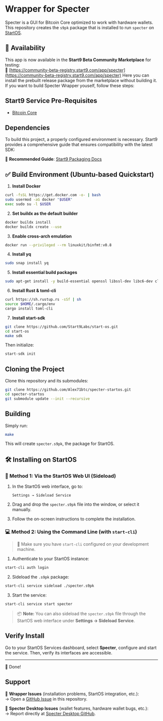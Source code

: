 # Wrapper for Specter

Specter is a GUI for Bitcoin Core optimized to work with hardware wallets. This repository creates the `s9pk` package that is installed to run `specter` on [StartOS](https://github.com/Start9Labs/start-os/).

## 📢 Availability

This app is now available in the **Start9 Beta Community Marketplace** for testing:  
🔗 [https://community-beta-registry.start9.com/app/specter](https://community-beta-registry.start9.com/app/specter) 
Here you can install the prebuilt release package from the marketplace without building it. If you want to build Specter Wrapper youself, follow these steps:


## Start9 Service Pre-Requisites

- [Bitcoin Core](https://github.com/Start9Labs/bitcoind-wrapper)

## Dependencies

To build this project, a properly configured environment is necessary. Start9 provides a comprehensive guide that ensures compatibility with the latest SDK:

🔗 **Recommended Guide**: [Start9 Packaging Docs](https://docs.start9.com/0.3.5.x/developer-docs/packaging)

## ✅ Build Environment (Ubuntu-based Quickstart)

1. **Install Docker**

```bash
curl -fsSL https://get.docker.com -o- | bash
sudo usermod -aG docker "$USER"
exec sudo su -l $USER
```

2. **Set buildx as the default builder**

```bash
docker buildx install
docker buildx create --use
```

3. **Enable cross-arch emulation**

```bash
docker run --privileged --rm linuxkit/binfmt:v0.8
```

4. **Install yq**

```bash
sudo snap install yq
```

5. **Install essential build packages**

```bash
sudo apt-get install -y build-essential openssl libssl-dev libc6-dev clang libclang-dev ca-certificates
```

6. **Install Rust & toml-cli**

```bash
curl https://sh.rustup.rs -sSf | sh
source $HOME/.cargo/env
cargo install toml-cli
```

7. **Install start-sdk**

```bash
git clone https://github.com/Start9Labs/start-os.git
cd start-os
make sdk
```

Then initialize:

```bash
start-sdk init
```

## Cloning the Project

Clone this repository and its submodules:

```bash
git clone https://github.com/Alex71btc/specter-startos.git
cd specter-startos
git submodule update --init --recursive
```

## Building

Simply run:

```bash
make
```

This will create `specter.s9pk`, the package for StartOS.

## 🛠️ Installing on StartOS

### 🔄 Method 1: Via the StartOS Web UI (Sideload)

1. In the StartOS web interface, go to:

   ```
   Settings → Sideload Service
   ```

2. Drag and drop the `specter.s9pk` file into the window, or select it manually.

3. Follow the on-screen instructions to complete the installation.

### 💻 Method 2: Using the Command Line (with `start-cli`)

> 📌 Make sure you have `start-cli` configured on your development machine.

1. Authenticate to your StartOS instance:

```bash
start-cli auth login
```

2. Sideload the `.s9pk` package:

```bash
start-cli service sideload ./specter.s9pk
```

3. Start the service:

```bash
start-cli service start specter
```

> 📦 **Note:** You can also sideload the `specter.s9pk` file through the StartOS web interface under **Settings → Sideload Service**.

## Verify Install

Go to your StartOS Services dashboard, select **Specter**, configure and start the service. Then, verify its interfaces are accessible.

---

🎉 Done!

## Support

🔹 **Wrapper Issues** (installation problems, StartOS integration, etc.):  
→ Open a [GitHub Issue](https://github.com/Alex71btc/specter-startos/issues) in this repository.

🔹 **Specter Desktop Issues** (wallet features, hardware wallet bugs, etc.):  
→ Report directly at [Specter Desktop GitHub](https://github.com/cryptoadvance/specter-desktop/issues).



